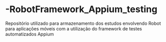 # -RobotFramework_Appium_testing
Repositório utilizado para armazenamento dos estudos envolvendo Robot para aplicações móveis com a utilização do framework de testes automatizados Appium

